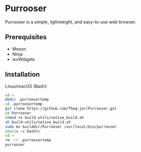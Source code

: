 # Purrooser

Purrooser is a simple, lightweight, and easy-to-use web browser.

## Prerequisites
- Meson
- Ninja
- wxWidgets

## Installation
Linux/macOS (Bash):
```bash
cd ~
mkdir .purroosertemp
cd .purroosertemp
git clone https://github.com/Thoq-jar/Purrooser.git
cd Purrooser
chmod +x build-utils/native_build.sh
sh build-utils/native_build.sh
sudo mv builddir/Purrooser /usr/local/bin/purrooser
source ~/.bashrc
cd ~
rm -rf .purroosertemp
purrooser
```
